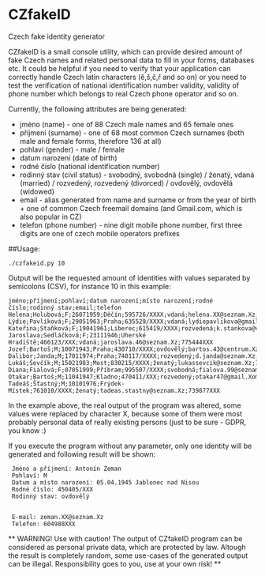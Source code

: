 # CZfakeID
Czech fake identity generator

CZfakeID is a small console utility, which can provide desired amount of fake Czech names and related personal data to fill in your forms, databases etc.
It could be helpful if you need to verify that your application can correctly handle Czech latin characters (ě,š,č,ř and so on) or you need to test
the verification of national identification number validity, validity of phone number which belongs to real Czech phone operator and so on.

Currently, the following attributes are being generated:
* jméno (name) - one of 88 Czech male names and 65 female ones
* příjmení (surname) - one of 68 most common Czech surnames (both male and female forms, therefore 136 at all)
* pohlaví (gender) - male / female
* datum narození (date of birth)
* rodné číslo (national identification number)
* rodinný stav (civil status) - svobodný, svobodná (single) / ženatý, vdaná (married) / rozvedený, rozvedený (divorced) / ovdovělý, ovdovělá (widowed)
* email - alias generated from name and surname or from the year of birth + one of common Czech freemail domains (and Gmail.com, which is also popular in CZ)
* telefon (phone number) - nine digit mobile phone number, first three digits are one of czech mobile operators prefixes

##Usage:
```
./czfakeid.py 10
```

Output will be the requested amount of identities with values separated by semicolons (CSV), for instance 10 in this example:
```
jméno;příjmení;pohlaví;datum narození;místo narození;rodné číslo;rodinný stav;email;telefon
Helena;Holubová;F;26071959;Děčín;595726/XXXX;vdaná;helena.XX@seznam.Xz;733936XXX
Lýdie;Pavlíková;F;29051963;Praha;635529/XXXX;vdaná;lydiepavlikova@gmail.Xom;727640XXX
Kateřina;Staňková;F;19041961;Liberec;615419/XXXX;rozvedená;k.stankova@volny.Xz;733273XXX
Jaroslava;Sedláčková;F;23111946;Uherské Hradiště;466123/XXX;vdaná;jaroslava.46@seznam.Xz;775444XXX
Jozef;Bartoš;M;10071943;Praha;430710/XXXX;ovdovělý;bartos.43@centrum.Xz;729684XXX
Dalibor;Janda;M;17011974;Praha;740117/XXXX;rozvedený;d.janda@seznam.Xz;778830XXX
Lukáš;Ševčík;M;15021983;Most;830215/XXXX;ženatý;lukassevcik@seznam.Xz;772618XXX
Diana;Fialová;F;07051999;Příbram;995507/XXXX;svobodná;fialova.99@seznam.Xz;702393XXX
Otakar;Bartoš;M;11041947;Kladno;470411/XXX;rozvedený;otakar47@gmail.Xom;772042XXX
Tadeáš;Šťastný;M;10101976;Frýdek-Místek;761010/XXXX;ženatý;tadeas.stastny@seznam.Xz;739877XXX

```

In the example above, the real output of the program was altered, some values were replaced by character X,
because some of them were most probably personal data of really existing persons (just to be sure - GDPR, you know :)

If you execute the program without any parameter, only one identity will be generated and following result will be shown:

```
 Jméno a příjmení: Antonín Zeman
 Pohlaví: M
 Datum a místo narození: 05.04.1945 Jablonec nad Nisou
 Rodné číslo: 450405/XXX
 Rodinný stav: ovdovělý


 E-mail: zeman.XX@seznam.Xz
 Telefon: 604988XXX

```

** WARNING! 
Use with caution! The output of CZfakeID program can be considered as personal private data, which are protected by law.
Altough the result is completely random, some use-cases of the generated output can be illegal.
Responsibility goes to you, use at your own risk! **



